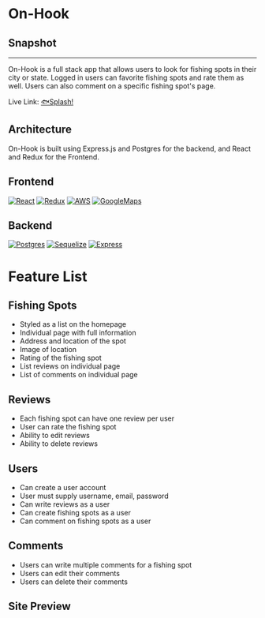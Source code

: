 # On-Hook

## Snapshot
----------------------------
On-Hook is a full stack app that allows users to look for fishing spots
in their city or state. Logged in users can favorite fishing spots and
rate them as well. Users can also comment on a specific fishing spot's
page.

Live Link:
[🐟Splash!][site-url]

## Architecture
On-Hook is built using Express.js and Postgres for the backend, and React and Redux for the
Frontend.

## Frontend
[![React][react-shield]][react-url]
[![Redux][redux-shield]][redux-url]
[![AWS][aws-shield]][aws-url]
[![GoogleMaps][maps-shield]][maps-url]

## Backend
[![Postgres][postgres-shield]][posgtres-url]
[![Sequelize][sequelize-shield]][sequelize-url]
[![Express][express-shield]][express-url]


# Feature List

## Fishing Spots
* Styled as a list on the homepage
* Individual page with full information
* Address and location of the spot
* Image of location
* Rating of the fishing spot
* List reviews on individual page
* List of comments on individual page

## Reviews
* Each fishing spot can have one review per user
* User can rate the fishing spot
* Ability to edit reviews
* Ability to delete reviews

## Users
* Can create a user account
* User must supply username, email, password
* Can write reviews as a user
* Can create fishing spots as a user
* Can comment on fishing spots as a user

## Comments
* Users can write multiple comments for a fishing spot
* Users can edit their comments
* Users can delete their comments

## Site Preview


[site-url]: https://on-hook.herokuapp.com/

[node-shield]: https://img.shields.io/badge/-NODE-green?style=for-the-badge&logo=nodedotjs
[node-url]: https://nodejs.org/en
[javascript-shield]: https://img.shields.io/badge/JavaScript-323330?style=for-the-badge&logo=javascript&logoColor=F7DF1E
[javascript-url]: https://www.javascript.com/
[html-shield]: https://img.shields.io/badge/HTML5-E34F26?style=for-the-badge&logo=html5&logoColor=white
[html-url]: https://www.w3.org/html/
[css-shield]: https://img.shields.io/badge/CSS-239120?&style=for-the-badge&logo=css3&logoColor=white
[css-url]: https://www.w3.org/Style/CSS/Overview.en.html
[express-shield]: https://img.shields.io/badge/Express.js-404D59?style=for-the-badge&logo=express
[express-url]: https://expressjs.com/en/4x/api.html
[sequelize-shield]: https://img.shields.io/badge/sequelize-323330?style=for-the-badge&logo=sequelize&logoColor=blue
[sequelize-url]: https://sequelize.org/docs/v6/
[postgres-shield]: https://img.shields.io/badge/-POSTGRES-grey?style=for-the-badge&logo=postgresql
[posgtres-url]: https://www.postgresql.org/docs/12/index.html
[react-shield]: https://img.shields.io/badge/-REACT-blue?style=for-the-badge&logo=react
[react-url]: https://react.dev/
[redux-shield]: https://img.shields.io/badge/-REDUX-red?style=for-the-badge&logo=redux
[redux-url]: https://redux.js.org/
[aws-shield]: https://img.shields.io/badge/-AWSS3-yellow?style=for-the-badge&logo=amazonaws
[aws-url]: https://docs.aws.amazon.com/s3/index.html
[maps-shield]: https://img.shields.io/badge/-GOOGLEMAPS-green?style=for-the-badge&logo=googlemaps
[maps-url]: https://developers.google.com/maps/documentation